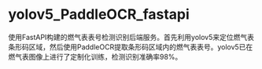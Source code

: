 # yolov5_PaddleOCR_fastapi
使用FastAPI构建的燃气表表号检测识别后端服务。首先利用yolov5来定位燃气表条形码区域，然后使用PaddleOCR提取条形码区域内的燃气表表号。yolov5已在燃气表图像上进行了定制化训练，检测识别准确率98%。
